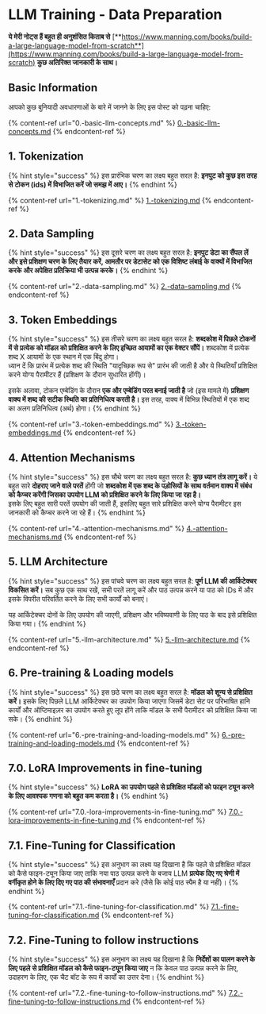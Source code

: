 # LLM Training - Data Preparation

**ये मेरी नोट्स हैं बहुत ही अनुशंसित किताब से** [**https://www.manning.com/books/build-a-large-language-model-from-scratch**](https://www.manning.com/books/build-a-large-language-model-from-scratch) **कुछ अतिरिक्त जानकारी के साथ।**

## Basic Information

आपको कुछ बुनियादी अवधारणाओं के बारे में जानने के लिए इस पोस्ट को पढ़ना चाहिए:

{% content-ref url="0.-basic-llm-concepts.md" %}
[0.-basic-llm-concepts.md](0.-basic-llm-concepts.md)
{% endcontent-ref %}

## 1. Tokenization

{% hint style="success" %}
इस प्रारंभिक चरण का लक्ष्य बहुत सरल है: **इनपुट को कुछ इस तरह से टोकन (ids) में विभाजित करें जो समझ में आए।**
{% endhint %}

{% content-ref url="1.-tokenizing.md" %}
[1.-tokenizing.md](1.-tokenizing.md)
{% endcontent-ref %}

## 2. Data Sampling

{% hint style="success" %}
इस दूसरे चरण का लक्ष्य बहुत सरल है: **इनपुट डेटा का सैंपल लें और इसे प्रशिक्षण चरण के लिए तैयार करें, आमतौर पर डेटासेट को एक विशिष्ट लंबाई के वाक्यों में विभाजित करके और अपेक्षित प्रतिक्रिया भी उत्पन्न करके।**
{% endhint %}

{% content-ref url="2.-data-sampling.md" %}
[2.-data-sampling.md](2.-data-sampling.md)
{% endcontent-ref %}

## 3. Token Embeddings

{% hint style="success" %}
इस तीसरे चरण का लक्ष्य बहुत सरल है: **शब्दकोश में पिछले टोकनों में से प्रत्येक को मॉडल को प्रशिक्षित करने के लिए इच्छित आयामों का एक वेक्टर सौंपें।** शब्दकोश में प्रत्येक शब्द X आयामों के एक स्थान में एक बिंदु होगा।\
ध्यान दें कि प्रारंभ में प्रत्येक शब्द की स्थिति "यादृच्छिक रूप से" प्रारंभ की जाती है और ये स्थितियाँ प्रशिक्षित करने योग्य पैरामीटर हैं (प्रशिक्षण के दौरान सुधारित होंगी)।

इसके अलावा, टोकन एम्बेडिंग के दौरान **एक और एम्बेडिंग परत बनाई जाती है** जो (इस मामले में) **प्रशिक्षण वाक्य में शब्द की सटीक स्थिति का प्रतिनिधित्व करती है।** इस तरह, वाक्य में विभिन्न स्थितियों में एक शब्द का अलग प्रतिनिधित्व (अर्थ) होगा।
{% endhint %}

{% content-ref url="3.-token-embeddings.md" %}
[3.-token-embeddings.md](3.-token-embeddings.md)
{% endcontent-ref %}

## 4. Attention Mechanisms

{% hint style="success" %}
इस चौथे चरण का लक्ष्य बहुत सरल है: **कुछ ध्यान तंत्र लागू करें।** ये बहुत सारे **दोहराए जाने वाले परतें** होंगी जो **शब्दकोश में एक शब्द के पड़ोसियों के साथ वर्तमान वाक्य में संबंध को कैप्चर करेंगी जिसका उपयोग LLM को प्रशिक्षित करने के लिए किया जा रहा है।**\
इसके लिए बहुत सारी परतें उपयोग की जाती हैं, इसलिए बहुत सारे प्रशिक्षित करने योग्य पैरामीटर इस जानकारी को कैप्चर करने जा रहे हैं।
{% endhint %}

{% content-ref url="4.-attention-mechanisms.md" %}
[4.-attention-mechanisms.md](4.-attention-mechanisms.md)
{% endcontent-ref %}

## 5. LLM Architecture

{% hint style="success" %}
इस पांचवे चरण का लक्ष्य बहुत सरल है: **पूर्ण LLM की आर्किटेक्चर विकसित करें।** सब कुछ एक साथ रखें, सभी परतें लागू करें और पाठ उत्पन्न करने या पाठ को IDs में और इसके विपरीत परिवर्तित करने के लिए सभी कार्यों को बनाएं।

यह आर्किटेक्चर दोनों के लिए उपयोग की जाएगी, प्रशिक्षण और भविष्यवाणी के लिए पाठ के बाद इसे प्रशिक्षित किया गया।
{% endhint %}

{% content-ref url="5.-llm-architecture.md" %}
[5.-llm-architecture.md](5.-llm-architecture.md)
{% endcontent-ref %}

## 6. Pre-training & Loading models

{% hint style="success" %}
इस छठे चरण का लक्ष्य बहुत सरल है: **मॉडल को शून्य से प्रशिक्षित करें।** इसके लिए पिछले LLM आर्किटेक्चर का उपयोग किया जाएगा जिसमें डेटा सेट पर परिभाषित हानि कार्यों और ऑप्टिमाइज़र का उपयोग करते हुए लूप होंगे ताकि मॉडल के सभी पैरामीटर को प्रशिक्षित किया जा सके।
{% endhint %}

{% content-ref url="6.-pre-training-and-loading-models.md" %}
[6.-pre-training-and-loading-models.md](6.-pre-training-and-loading-models.md)
{% endcontent-ref %}

## 7.0. LoRA Improvements in fine-tuning

{% hint style="success" %}
**LoRA का उपयोग पहले से प्रशिक्षित मॉडलों को **फाइन ट्यून** करने के लिए आवश्यक गणना को बहुत कम करता है।**
{% endhint %}

{% content-ref url="7.0.-lora-improvements-in-fine-tuning.md" %}
[7.0.-lora-improvements-in-fine-tuning.md](7.0.-lora-improvements-in-fine-tuning.md)
{% endcontent-ref %}

## 7.1. Fine-Tuning for Classification

{% hint style="success" %}
इस अनुभाग का लक्ष्य यह दिखाना है कि पहले से प्रशिक्षित मॉडल को कैसे फाइन-ट्यून किया जाए ताकि नया पाठ उत्पन्न करने के बजाय LLM **प्रत्येक दिए गए श्रेणी में वर्गीकृत होने के लिए दिए गए पाठ की संभावनाएँ** प्रदान करे (जैसे कि कोई पाठ स्पैम है या नहीं)।
{% endhint %}

{% content-ref url="7.1.-fine-tuning-for-classification.md" %}
[7.1.-fine-tuning-for-classification.md](7.1.-fine-tuning-for-classification.md)
{% endcontent-ref %}

## 7.2. Fine-Tuning to follow instructions

{% hint style="success" %}
इस अनुभाग का लक्ष्य यह दिखाना है कि **निर्देशों का पालन करने के लिए पहले से प्रशिक्षित मॉडल को कैसे फाइन-ट्यून किया जाए** न कि केवल पाठ उत्पन्न करने के लिए, उदाहरण के लिए, एक चैट बॉट के रूप में कार्यों का उत्तर देना।
{% endhint %}

{% content-ref url="7.2.-fine-tuning-to-follow-instructions.md" %}
[7.2.-fine-tuning-to-follow-instructions.md](7.2.-fine-tuning-to-follow-instructions.md)
{% endcontent-ref %}
